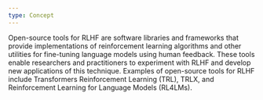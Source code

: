 ```yaml
---
type: Concept
---
```


Open-source tools for RLHF are software libraries and frameworks that provide implementations of reinforcement learning algorithms and other utilities for fine-tuning language models using human feedback. These tools enable researchers and practitioners to experiment with RLHF and develop new applications of this technique. Examples of open-source tools for RLHF include Transformers Reinforcement Learning (TRL), TRLX, and Reinforcement Learning for Language Models (RL4LMs).